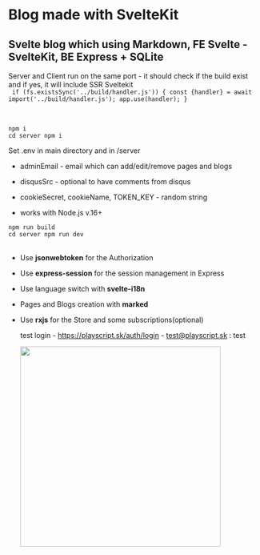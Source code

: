 # Blog made with SvelteKit

## Svelte blog which using Markdown, FE Svelte - SvelteKit, BE Express + SQLite

Server and Client run on the same port - it should check if the build exist and if yes, it will include SSR Sveltekit
<br/>
` if (fs.existsSync('../build/handler.js')) { const {handler} = await import('../build/handler.js'); app.use(handler); }`

<br/>

<code>npm i</code>
<br/>
<code>cd server npm i</code>
<br/>

Set .env in main directory and in /server

- adminEmail - email which can add/edit/remove pages and blogs
- disqusSrc - optional to have comments from disqus
- cookieSecret, cookieName, TOKEN_KEY - random string

- works with Node.js v.16+

<code>npm run build</code>
<br/>
<code>cd server npm run dev</code>
<br/>
<br/>

- Use **jsonwebtoken** for the Authorization
- Use **express-session** for the session management in Express
- Use language switch with **svelte-i18n**
- Pages and Blogs creation with **marked**
- Use **rxjs** for the Store and some subscriptions(optional)
  <br>
  
  test login - https://playscript.sk/auth/login - test@playscript.sk : test
  <br>
  
  <img width="400" src="https://res.cloudinary.com/dnpgh1vhi/image/upload/v1655193553/screenshot_2022-06-14_o_9.57.19_kexrkc.png">
